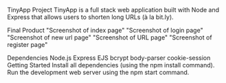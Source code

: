 TinyApp Project
TinyApp is a full stack web application built with Node and Express that allows users to shorten long URLs (à la bit.ly).

Final Product
"Screenshot of index page"
 "Screenshot of login page"
  "Screenshot of new url page" 
  "Screenshot of URL page" 
  "Screenshot of register page"

Dependencies
Node.js
Express
EJS
bcrypt
body-parser
cookie-session
Getting Started
Install all dependencies (using the npm install command).
Run the development web server using the npm start command.